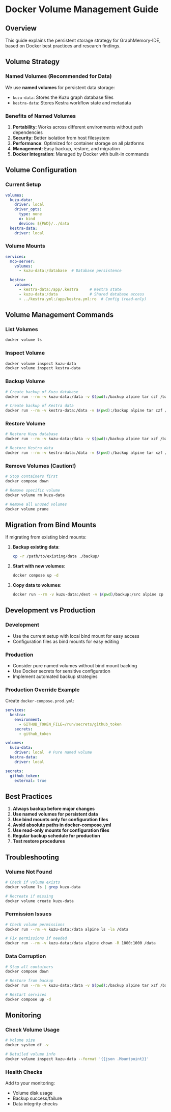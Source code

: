# Docker Volume Management Guide

## Overview

This guide explains the persistent storage strategy for GraphMemory-IDE, based on Docker best practices and research findings.

## Volume Strategy

### Named Volumes (Recommended for Data)

We use **named volumes** for persistent data storage:

- `kuzu-data`: Stores the Kuzu graph database files
- `kestra-data`: Stores Kestra workflow state and metadata

### Benefits of Named Volumes

1. **Portability**: Works across different environments without path dependencies
2. **Security**: Better isolation from host filesystem
3. **Performance**: Optimized for container storage on all platforms
4. **Management**: Easy backup, restore, and migration
5. **Docker Integration**: Managed by Docker with built-in commands

## Volume Configuration

### Current Setup

```yaml
volumes:
  kuzu-data:
    driver: local
    driver_opts:
      type: none
      o: bind
      device: ${PWD}/../data
  kestra-data:
    driver: local
```

### Volume Mounts

```yaml
services:
  mcp-server:
    volumes:
      - kuzu-data:/database  # Database persistence

  kestra:
    volumes:
      - kestra-data:/app/.kestra     # Kestra state
      - kuzu-data:/data              # Shared database access
      - ../kestra.yml:/app/kestra.yml:ro  # Config (read-only)
```

## Volume Management Commands

### List Volumes
```bash
docker volume ls
```

### Inspect Volume
```bash
docker volume inspect kuzu-data
docker volume inspect kestra-data
```

### Backup Volume
```bash
# Create backup of Kuzu database
docker run --rm -v kuzu-data:/data -v $(pwd):/backup alpine tar czf /backup/kuzu-backup.tar.gz -C /data .

# Create backup of Kestra data
docker run --rm -v kestra-data:/data -v $(pwd):/backup alpine tar czf /backup/kestra-backup.tar.gz -C /data .
```

### Restore Volume
```bash
# Restore Kuzu database
docker run --rm -v kuzu-data:/data -v $(pwd):/backup alpine tar xzf /backup/kuzu-backup.tar.gz -C /data

# Restore Kestra data
docker run --rm -v kestra-data:/data -v $(pwd):/backup alpine tar xzf /backup/kestra-backup.tar.gz -C /data
```

### Remove Volumes (Caution!)
```bash
# Stop containers first
docker compose down

# Remove specific volume
docker volume rm kuzu-data

# Remove all unused volumes
docker volume prune
```

## Migration from Bind Mounts

If migrating from existing bind mounts:

1. **Backup existing data**:
   ```bash
   cp -r /path/to/existing/data ./backup/
   ```

2. **Start with new volumes**:
   ```bash
   docker compose up -d
   ```

3. **Copy data to volumes**:
   ```bash
   docker run --rm -v kuzu-data:/dest -v $(pwd)/backup:/src alpine cp -r /src/. /dest/
   ```

## Development vs Production

### Development
- Use the current setup with local bind mount for easy access
- Configuration files as bind mounts for easy editing

### Production
- Consider pure named volumes without bind mount backing
- Use Docker secrets for sensitive configuration
- Implement automated backup strategies

### Production Override Example

Create `docker-compose.prod.yml`:

```yaml
services:
  kestra:
    environment:
      - GITHUB_TOKEN_FILE=/run/secrets/github_token
    secrets:
      - github_token

volumes:
  kuzu-data:
    driver: local  # Pure named volume
  kestra-data:
    driver: local

secrets:
  github_token:
    external: true
```

## Best Practices

1. **Always backup before major changes**
2. **Use named volumes for persistent data**
3. **Use bind mounts only for configuration files**
4. **Avoid absolute paths in docker-compose.yml**
5. **Use read-only mounts for configuration files**
6. **Regular backup schedule for production**
7. **Test restore procedures**

## Troubleshooting

### Volume Not Found
```bash
# Check if volume exists
docker volume ls | grep kuzu-data

# Recreate if missing
docker volume create kuzu-data
```

### Permission Issues
```bash
# Check volume permissions
docker run --rm -v kuzu-data:/data alpine ls -la /data

# Fix permissions if needed
docker run --rm -v kuzu-data:/data alpine chown -R 1000:1000 /data
```

### Data Corruption
```bash
# Stop all containers
docker compose down

# Restore from backup
docker run --rm -v kuzu-data:/data -v $(pwd):/backup alpine tar xzf /backup/kuzu-backup.tar.gz -C /data

# Restart services
docker compose up -d
```

## Monitoring

### Check Volume Usage
```bash
# Volume size
docker system df -v

# Detailed volume info
docker volume inspect kuzu-data --format '{{json .Mountpoint}}'
```

### Health Checks
Add to your monitoring:
- Volume disk usage
- Backup success/failure
- Data integrity checks 